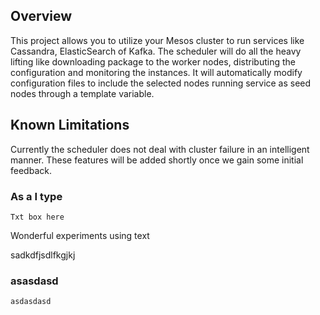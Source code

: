 ## Overview
This project allows you to utilize your Mesos cluster to run services like Cassandra, ElasticSearch of Kafka.
The scheduler will do all the heavy lifting like downloading package to the worker nodes, distributing the configuration and monitoring the instances. It will automatically modify configuration files to include the selected nodes running service as seed nodes through a template variable.

## Known Limitations

Currently the scheduler does not deal with cluster failure in an intelligent manner. These features will be added shortly once we gain some initial feedback.

### As a I type
```
Txt box here
```
Wonderful experiments using text


sadkdfjsdlfkgjkj

### asasdasd

```
asdasdasd

```

